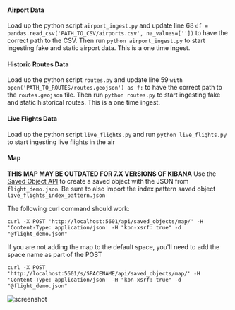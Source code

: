 #### Airport Data
Load up the python script `airport_ingest.py` and update line 68 `df = pandas.read_csv('PATH_TO_CSV/airports.csv', na_values=[''])` to have the correct path to the CSV. Then run `python airport_ingest.py` to start ingesting fake and static airport data. This is a one time ingest.

#### Historic Routes Data
Load up the python script `routes.py` and update line 59 `with open('PATH_TO_ROUTES/routes.geojson') as f:` to have the correct path to the `routes.geojson` file. Then run `python routes.py` to start ingesting fake and static historical routes. This is a one time ingest.

#### Live Flights Data
Load up the python script `live_flights.py` and run `python live_flights.py` to start ingesting live flights in the air

#### Map
**THIS MAP MAY BE OUTDATED FOR 7.X VERSIONS OF KIBANA**
Use the [Saved Object API](https://www.elastic.co/guide/en/kibana/current/saved-objects-api-create.html) to create a saved object with the JSON from `flight_demo.json`. Be sure to also import the index pattern saved object `live_flights_index_pattern.json`

The following curl command should work:

```curl
curl -X POST 'http://localhost:5601/api/saved_objects/map/' -H 'Content-Type: application/json' -H "kbn-xsrf: true" -d "@flight_demo.json"
```
If you are not adding the map to the default space, you'll need to add the space name as part of the POST

```curl
curl -X POST 'http://localhost:5601/s/SPACENAME/api/saved_objects/map/' -H 'Content-Type: application/json' -H "kbn-xsrf: true" -d "@flight_demo.json"
```

![screenshot](https://github.com/alexfrancoeur/elastic_maps_examples/blob/master/images/live_flights.png)
